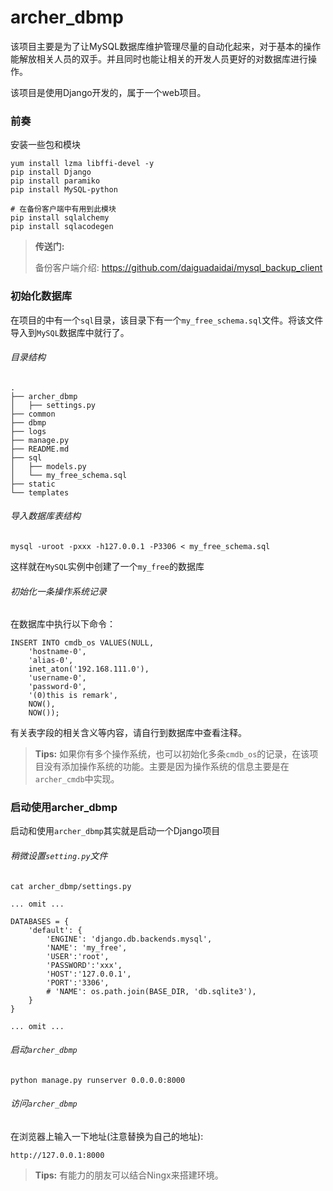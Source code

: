 # archer_dbmp

该项目主要是为了让MySQL数据库维护管理尽量的自动化起来，对于基本的操作能解放相关人员的双手。并且同时也能让相关的开发人员更好的对数据库进行操作。

该项目是使用Django开发的，属于一个web项目。

### 前奏

安装一些包和模块

```
yum install lzma libffi-devel -y
pip install Django
pip install paramiko
pip install MySQL-python

# 在备份客户端中有用到此模块
pip install sqlalchemy
pip install sqlacodegen
```

>**传送门:**
> 
>备份客户端介绍:
>https://github.com/daiguadaidai/mysql_backup_client


### 初始化数据库

在项目的中有一个`sql`目录，该目录下有一个`my_free_schema.sql`文件。将该文件导入到`MySQL`数据库中就行了。

###### 目录结构

```
.
├── archer_dbmp
│   ├── settings.py
├── common
├── dbmp
├── logs
├── manage.py
├── README.md
├── sql
│   ├── models.py
│   └── my_free_schema.sql
├── static
└── templates
```

###### 导入数据库表结构

```
mysql -uroot -pxxx -h127.0.0.1 -P3306 < my_free_schema.sql
```

这样就在`MySQL`实例中创建了一个`my_free`的数据库

###### 初始化一条操作系统记录

在数据库中执行以下命令：

```
INSERT INTO cmdb_os VALUES(NULL,
    'hostname-0',
    'alias-0',
    inet_aton('192.168.111.0'),
    'username-0',
    'password-0',
    '(0)this is remark',
    NOW(),
    NOW());
```

有关表字段的相关含义等内容，请自行到数据库中查看注释。

> **Tips:**
> 如果你有多个操作系统，也可以初始化多条`cmdb_os`的记录，在该项目没有添加操作系统的功能。主要是因为操作系统的信息主要是在`archer_cmdb`中实现。

### 启动使用archer_dbmp

启动和使用`archer_dbmp`其实就是启动一个Django项目

###### 稍微设置`setting.py`文件

```
cat archer_dbmp/settings.py

... omit ...

DATABASES = {
    'default': {
        'ENGINE': 'django.db.backends.mysql',
        'NAME': 'my_free',
        'USER':'root',
        'PASSWORD':'xxx',
        'HOST':'127.0.0.1',
        'PORT':'3306',
        # 'NAME': os.path.join(BASE_DIR, 'db.sqlite3'),
    }
}

... omit ...
```

###### 启动`archer_dbmp`

```
python manage.py runserver 0.0.0.0:8000
```

###### 访问`archer_dbmp`

在浏览器上输入一下地址(注意替换为自己的地址):

```
http://127.0.0.1:8000
```

>**Tips:**
>有能力的朋友可以结合Ningx来搭建环境。
